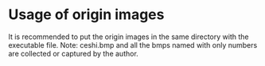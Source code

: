# Usage of origin images
It is recommended to put the origin images in the same directory with the executable file.
Note: ceshi.bmp and all the bmps named with only numbers are collected or captured by the author.
